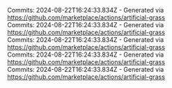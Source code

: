 Commits: 2024-08-22T16:24:33.834Z - Generated via https://github.com/marketplace/actions/artificial-grass
<br>
Commits: 2024-08-22T16:24:33.834Z - Generated via https://github.com/marketplace/actions/artificial-grass
<br>
Commits: 2024-08-22T16:24:33.834Z - Generated via https://github.com/marketplace/actions/artificial-grass
<br>
Commits: 2024-08-22T16:24:33.834Z - Generated via https://github.com/marketplace/actions/artificial-grass
<br>
Commits: 2024-08-22T16:24:33.834Z - Generated via https://github.com/marketplace/actions/artificial-grass
<br>
